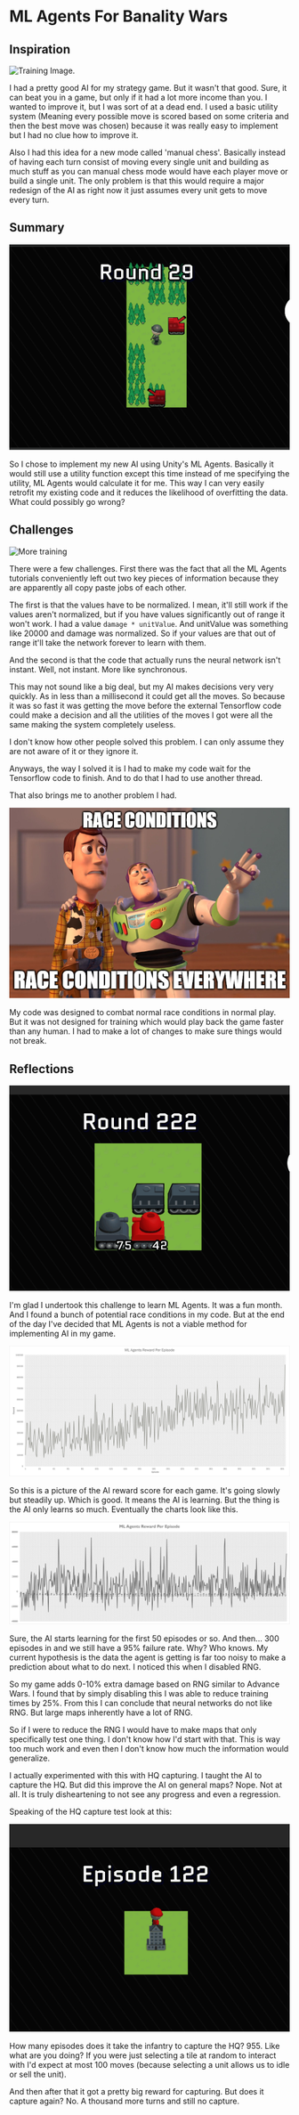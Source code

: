 # ML Agents For Banality Wars

## Inspiration

![Training Image.](Images/Training3.gif)

I had a pretty good AI for my strategy game. But it wasn't that good. Sure, it can beat you in a game, but only if it had a lot more income than you. I wanted to improve it, but I was sort of at a dead end. I used a basic utility system (Meaning every possible move is scored based on some criteria and then the best move was chosen) because it was really easy to implement but I had no clue how to improve it.

Also I had this idea for a new mode called 'manual chess'. Basically instead of having each turn consist of moving every single unit and building as much stuff as you can manual chess mode would have each player move or build a single unit. The only problem is that this would require a major redesign of the AI as right now it just assumes every unit gets to move every turn.

## Summary

![Training ranged units.](Images/TrainingRanged.gif)

So I chose to implement my new AI using Unity's ML Agents. Basically it would still use a utility function except this time instead of me specifying the utility, ML Agents would calculate it for me. This way I can very easily retrofit my existing code and it reduces the likelihood of overfitting the data. What could possibly go wrong?

## Challenges

![More training](Images/Training.gif)

There were a few challenges. First there was the fact that all the ML Agents tutorials conveniently left out two key pieces of information because they are apparently all copy paste jobs of each other.

The first is that the values have to be normalized. I mean, it'll still work if the values aren't normalized, but if you have values significantly out of range it won't work. I had a value `damage * unitValue`. And unitValue was something like 20000 and damage was normalized. So if your values are that out of range it'll take the network forever to learn with them.

And the second is that the code that actually runs the neural network isn't instant. Well, not instant. More like synchronous.

This may not sound like a big deal, but my AI makes decisions very very quickly. As in less than a millisecond it could get all the moves. So because it was so fast it was getting the move before the external Tensorflow code could make a decision and all the utilities of the moves I got were all the same making the system completely useless.

I don't know how other people solved this problem. I can only assume they are not aware of it or they ignore it.

Anyways, the way I solved it is I had to make my code wait for the Tensorflow code to finish. And to do that I had to use another thread.

That also brings me to another problem I had.

![Race Conditions. Race Conditions Everywhere.](Images/RaceConditions.png)

My code was designed to combat normal race conditions in normal play. But it was not designed for training which would play back the game faster than any human. I had to make a lot of changes to make sure things would not break.

## Reflections

![Now You're Thinking With Neural Nets.](Images/ThinkingWithNeuralNets.gif)

I'm glad I undertook this challenge to learn ML Agents. It was a fun month. And I found a bunch of potential race conditions in my code. But at the end of the day I've decided that ML Agents is not a viable method for implementing AI in my game.

![Increasing Performance](Images/Neural_Network_Performance.png)

So this is a picture of the AI reward score for each game. It's going slowly but steadily up. Which is good. It means the AI is learning. But the thing is the AI only learns so much. Eventually the charts look like this.

![Increasing Performance](Images/Neural_Network_Performance2.png)

Sure, the AI starts learning for the first 50 episodes or so. And then... 300 episodes in and we still have a 95% failure rate. Why? Who knows. My current hypothesis is the data the agent is getting is far too noisy to make a prediction about what to do next. I noticed this when I disabled RNG.

So my game adds 0-10% extra damage based on RNG similar to Advance Wars. I found that by simply disabling this I was able to reduce training times by 25%. From this I can conclude that neural networks do not like RNG. But large maps inherently have a lot of RNG.

So if I were to reduce the RNG I would have to make maps that only specifically test one thing. I don't know how I'd start with that. This is way too much work and even then I don't know how much the information would generalize.

I actually experimented with this with HQ capturing. I taught the AI to capture the HQ. But did this improve the AI on general maps? Nope. Not at all. It is truly disheartening to not see any progress and even a regression.

Speaking of the HQ capture test look at this:

![Capturing The HQ](Images/CaptureHQ.gif)

How many episodes does it take the infantry to capture the HQ? 955. Like what are you doing? If you were just selecting a tile at random to interact with I'd expect at most 100 moves (because selecting a unit allows us to idle or sell the unit).

And then after that it got a pretty big reward for capturing. But does it capture again? No. A thousand more turns and still no capture.